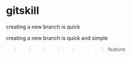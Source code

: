 # gitskill
creating a new branch is quick





creating a new branch is quick and simple
>>>>>>> feature
